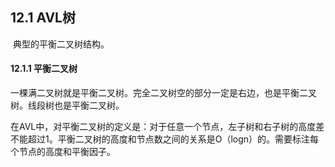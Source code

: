 ## 12.1 AVL树

​	典型的平衡二叉树结构。

#### 12.1.1 平衡二叉树

​	一棵满二叉树就是平衡二叉树。完全二叉树空的部分一定是右边，也是平衡二叉树。线段树也是平衡二叉树。

​	在AVL中，对平衡二叉树的定义是：对于任意一个节点，左子树和右子树的高度差不能超过1。平衡二叉树的高度和节点数之间的关系是O（logn）的。需要标注每个节点的高度和平衡因子。